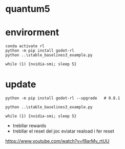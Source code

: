 # quantum5

# envirorment

```shell
conda activate rl
python -m pip install godot-rl
python ..\stable_baselines3_example.py

while (1) {nvidia-smi; sleep 5}
```


# update

```shell
python -m pip install godot-rl --upgrade   # 0.8.1

```


```shell
python ..\stable_baselines3_example.py

while (1) {nvidia-smi; sleep 5}
```

- trebllar rewards
- trebllar el reset del joc eviatar reaload i fer reset

https://www.youtube.com/watch?v=f8arMv_rtUU
